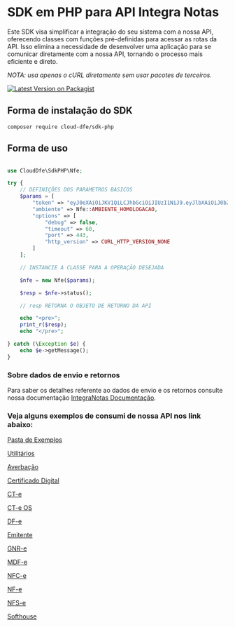 # SDK em PHP para API Integra Notas

Este SDK visa simplificar a integração do seu sistema com a nossa API, oferecendo classes com funções pré-definidas para acessar as rotas da API. Isso elimina a necessidade de desenvolver uma aplicação para se comunicar diretamente com a nossa API, tornando o processo mais eficiente e direto.

*NOTA: usa apenas o cURL diretamente sem usar pacotes de terceiros.*


[![Latest Version on Packagist][ico-version]][link-packagist]


## Forma de instalação do SDK

```
composer require cloud-dfe/sdk-php
```

## Forma de uso

```php

use CloudDfe\SdkPHP\Nfe;

try {
    // DEFINIÇÕES DOS PARAMETROS BASICOS
    $params = [
        "token" => "eyJ0eXAiOiJKV1QiLCJhbGciOiJIUzI1NiJ9.eyJlbXAiOiJ0b2tlbl9leGVtcGxvIiwidXNyIjoidGsiLCJ0cCI6InRrIn0.Tva_viCMCeG3nkRYmi_RcJ6BtSzui60kdzIsuq5X-sQ",
        "ambiente" => Nfe::AMBIENTE_HOMOLOGACAO,
        "options" => [
            "debug" => false,
            "timeout" => 60,
            "port" => 443,
            "http_version" => CURL_HTTP_VERSION_NONE
        ]
    ];

    // INSTANCIE A CLASSE PARA A OPERAÇÃO DESEJADA

    $nfe = new Nfe($params);

    $resp = $nfe->status();

    // resp RETORNA O OBJETO DE RETORNO DA API

    echo "<pre>";
    print_r($resp);
    echo "</pre>";

} catch (\Exception $e) {
    echo $e->getMessage();
}

```

### Sobre dados de envio e retornos

Para saber os detalhes referente ao dados de envio e os retornos consulte nossa documentação [IntegraNotas Documentação](https://integranotas.com.br/doc).

### Veja alguns exemplos de consumi de nossa API nos link abaixo:

[Pasta de Exemplos](https://github.com/cloud-dfe/sdk-php/tree/master/examples)

[Utilitários](https://github.com/cloud-dfe/sdk-php/tree/master/examples/util)

[Averbação](https://github.com/cloud-dfe/sdk-php/tree/master/examples/averbacao)

[Certificado Digital](https://github.com/cloud-dfe/sdk-php/tree/master/examples/certificado)

[CT-e](https://github.com/cloud-dfe/sdk-php/tree/master/examples/cte)

[CT-e OS](https://github.com/cloud-dfe/sdk-php/tree/master/examples/cteos)

[DF-e](https://github.com/cloud-dfe/sdk-php/tree/master/examples/dfe)

[Emitente](https://github.com/cloud-dfe/sdk-php/tree/master/examples/emitente)

[GNR-e](https://github.com/cloud-dfe/sdk-php/tree/master/examples/gnre)

[MDF-e](https://github.com/cloud-dfe/sdk-php/tree/master/examples/mdfe)

[NFC-e](https://github.com/cloud-dfe/sdk-php/tree/master/examples/nfce)

[NF-e](https://github.com/cloud-dfe/sdk-php/tree/master/examples/nfe)

[NFS-e](https://github.com/cloud-dfe/sdk-php/tree/master/examples/nfse)

[Softhouse](https://github.com/cloud-dfe/sdk-php/tree/master/examples/softhouse)

[ico-version]: https://img.shields.io/packagist/v/cloud-dfe/sdk-php.svg?style=flat-square
[link-packagist]: https://packagist.org/packages/cloud-dfe/sdk-php
